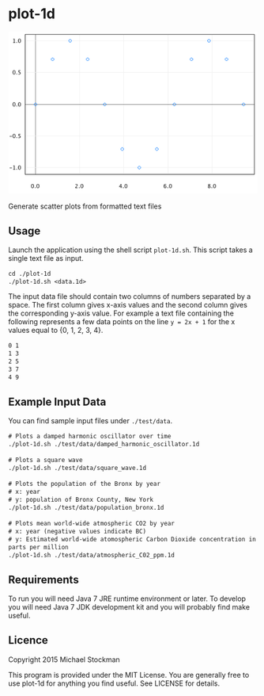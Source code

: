 # plot-1d
![Screenshot of sine function scatter plot](./resources/images/screenshots/sine.png)

Generate scatter plots from formatted text files

## Usage
Launch the application using the shell script `plot-1d.sh`. This script takes a single text file as input.

```
cd ./plot-1d
./plot-1d.sh <data.1d>
```

The input data file should contain two columns of numbers separated by a space. The first column gives x-axis values and the second column gives the corresponding y-axis value. For example a text file containing the following represents a few data points on the line `y = 2x + 1` for the x values equal to {0, 1, 2, 3, 4}.

```
0 1
1 3
2 5
3 7
4 9
```

## Example Input Data

You can find sample input files under `./test/data`.

```
# Plots a damped harmonic oscillator over time
./plot-1d.sh ./test/data/damped_harmonic_oscillator.1d

# Plots a square wave
./plot-1d.sh ./test/data/square_wave.1d

# Plots the population of the Bronx by year
# x: year
# y: population of Bronx County, New York
./plot-1d.sh ./test/data/population_bronx.1d

# Plots mean world-wide atmospheric CO2 by year
# x: year (negative values indicate BC)
# y: Estimated world-wide atomospheric Carbon Dioxide concentration in parts per million
./plot-1d.sh ./test/data/atmospheric_C02_ppm.1d
```

## Requirements
To run you will need Java 7 JRE runtime environment or later. To develop you will need Java 7 JDK development kit and you will probably find make useful.

## Licence
Copyright 2015 Michael Stockman

This program is provided under the MIT License. You are generally free to use plot-1d for anything you find useful. See LICENSE for details.
